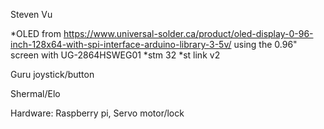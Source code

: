 Steven Vu

*OLED from https://www.universal-solder.ca/product/oled-display-0-96-inch-128x64-with-spi-interface-arduino-library-3-5v/ using the 0.96" screen with UG-2864HSWEG01
*stm 32
*st link v2

Guru
joystick/button

Shermal/Elo

Hardware:
Raspberry pi, 
Servo motor/lock
